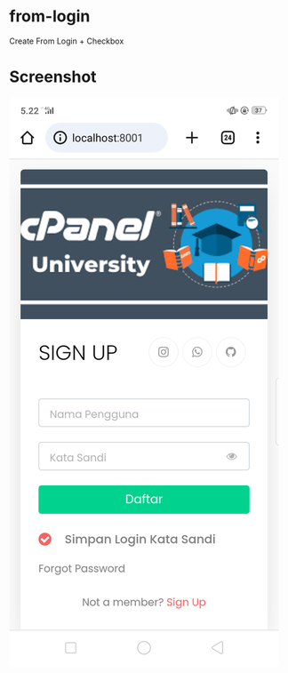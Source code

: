 # from-login
Create From Login + Checkbox

# Screenshot
![Alt text](https://raw.githubusercontent.com/Bang-Sahrul-Gunawan-Cyber/from-login/master/Screenshot_2023-06-18-17-22-31-69.png)
